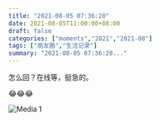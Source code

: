 ```yaml
---
title: "2021-08-05 07:36:28"
date: 2021-08-05T11:00:00+08:00
draft: false
categories: ["moments","2021","2021-08"]
tags: ["朋友圈","生活记录"]
summary: "2021-08-05 07:36:28..."
---
```


怎么回？在线等，挺急的。

😂😂😂

![Media 1](/Moments/photos/2021-08-05/202108050736280.jpg)


